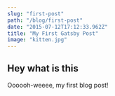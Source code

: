```yaml
---
slug: "first-post"
path: "/blog/first-post"
date: "2015-07-12T17:12:33.962Z"
title: "My First Gatsby Post"
image: "kitten.jpg"
---
```


## Hey what is this
Oooooh-weeee, my first blog post!
